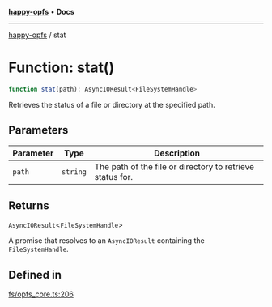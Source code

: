 [**happy-opfs**](../README.md) • **Docs**

***

[happy-opfs](../README.md) / stat

# Function: stat()

```ts
function stat(path): AsyncIOResult<FileSystemHandle>
```

Retrieves the status of a file or directory at the specified path.

## Parameters

| Parameter | Type | Description |
| ------ | ------ | ------ |
| `path` | `string` | The path of the file or directory to retrieve status for. |

## Returns

`AsyncIOResult`\<`FileSystemHandle`\>

A promise that resolves to an `AsyncIOResult` containing the `FileSystemHandle`.

## Defined in

[fs/opfs\_core.ts:206](https://github.com/JiangJie/happy-opfs/blob/3f62bbf8fdd56458cded8789b78dded5dd27b670/src/fs/opfs_core.ts#L206)
